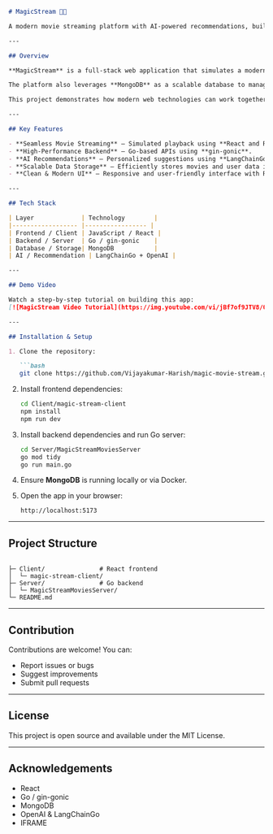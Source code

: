 ````markdown
# MagicStream 🎥✨

A modern movie streaming platform with AI-powered recommendations, built using cutting-edge web technologies.

---

## Overview  

**MagicStream** is a full-stack web application that simulates a modern movie streaming platform. It combines a **React-based frontend** for a smooth, interactive user interface, a **Go backend using gin-gonic** for high-performance API services, and an **AI recommendation engine** powered by **LangChainGo** and **OpenAI** to provide personalized movie suggestions.  

The platform also leverages **MongoDB** as a scalable database to manage movies, metadata, and user preferences efficiently.

This project demonstrates how modern web technologies can work together to create a high-performance, intelligent, and user-friendly streaming experience.

---

## Key Features

- **Seamless Movie Streaming** – Simulated playback using **React and React-Player**.
- **High-Performance Backend** – Go-based APIs using **gin-gonic**.
- **AI Recommendations** – Personalized suggestions using **LangChainGo** and **OpenAI**.
- **Scalable Data Storage** – Efficiently stores movies and user data in **MongoDB**.
- **Clean & Modern UI** – Responsive and user-friendly interface with React.

---

## Tech Stack

| Layer             | Technology        |
|------------------ |----------------- |
| Frontend / Client | JavaScript / React |
| Backend / Server  | Go / gin-gonic    |
| Database / Storage| MongoDB           |
| AI / Recommendation | LangChainGo + OpenAI |

---

## Demo Video

Watch a step-by-step tutorial on building this app:  
[![MagicStream Video Tutorial](https://img.youtube.com/vi/jBf7of9JTV8/0.jpg)](https://youtu.be/jBf7of9JTV8)

---

## Installation & Setup

1. Clone the repository:

   ```bash
   git clone https://github.com/Vijayakumar-Harish/magic-movie-stream.git
````

2. Install frontend dependencies:

   ```bash
   cd Client/magic-stream-client
   npm install
   npm run dev
   ```

3. Install backend dependencies and run Go server:

   ```bash
   cd Server/MagicStreamMoviesServer
   go mod tidy
   go run main.go
   ```

4. Ensure **MongoDB** is running locally or via Docker.

5. Open the app in your browser:

   ```
   http://localhost:5173
   ```

---

## Project Structure

```

├─ Client/               # React frontend
│  └─ magic-stream-client/
├─ Server/               # Go backend
│  └─ MagicStreamMoviesServer/
└─ README.md
```

---

## Contribution

Contributions are welcome! You can:

* Report issues or bugs
* Suggest improvements
* Submit pull requests

---

## License

This project is open source and available under the MIT License.

---

## Acknowledgements

* React
* Go / gin-gonic
* MongoDB
* OpenAI & LangChainGo
* IFRAME

```

